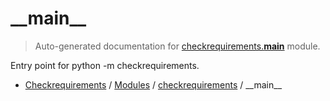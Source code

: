 # \_\_main\_\_

> Auto-generated documentation for [checkrequirements.__main__](../../checkrequirements/__main__.py) module.

Entry point for python -m checkrequirements.

- [Checkrequirements](../README.md#checkrequirements-index) / [Modules](../README.md#checkrequirements-modules) / [checkrequirements](index.md#checkrequirements) / \_\_main\_\_
